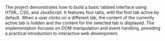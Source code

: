 The project demonstrates how to build a basic tabbed interface using HTML, CSS, and JavaScript. It features four tabs, with the first tab active by default. When a user clicks on a different tab, the content of the currently active tab is hidden and the content for the selected tab is displayed. The implementation focuses on DOM manipulation and event handling, providing a practical introduction to interactive web development.
